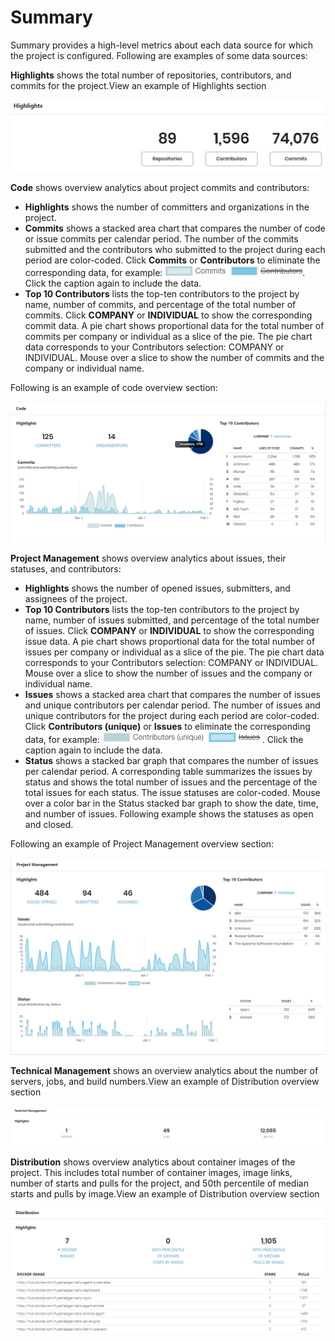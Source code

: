 # Summary

Summary provides a high-level metrics about each data source for which the project is configured. Following are examples of some data sources:

**Highlights** shows the total number of repositories, contributors, and commits for the project.View an example of Highlights section

![](../../../.gitbook/assets/18088218.png)

**Code** shows overview analytics about project commits and contributors:

* **Highlights** shows the number of committers and organizations in the project.
* **Commits** shows a stacked area chart that compares the number of code or issue commits per calendar period. The number of the commits submitted and the contributors who submitted to the project during each period are color-coded. Click **Commits** or **Contributors** to eliminate the corresponding data, for example: ![](../../../.gitbook/assets/18088223.png). Click the caption again to include the data.
* **Top 10 Contributors** lists the top-ten contributors to the project by name, number of commits, and percentage of the total number of commits. Click **COMPANY** or **INDIVIDUAL** to show the corresponding commit data. A pie chart shows proportional data for the total number of commits per company or individual as a slice of the pie. The pie chart data corresponds to your Contributors selection: COMPANY or INDIVIDUAL. Mouse over a slice to show the number of commits and the company or individual name.

Following is an example of code overview section:

![](../../../.gitbook/assets/18088213.png)

**Project Management** shows overview analytics about issues, their statuses, and contributors:

* **Highlights** shows the number of opened issues, submitters, and assignees of the project.
* **Top 10 Contributors** lists the top-ten contributors to the project by name, number of issues submitted, and percentage of the total number of issues. Click **COMPANY** or **INDIVIDUAL** to show the corresponding issue data. A pie chart shows proportional data for the total number of issues per company or individual as a slice of the pie. The pie chart data corresponds to your Contributors selection: COMPANY or INDIVIDUAL. Mouse over a slice to show the number of issues and the company or individual name.
* **Issues** shows a stacked area chart that compares the number of issues and unique contributors per calendar period. The number of issues and unique contributors for the project during each period are color-coded. Click **Contributors \(unique\)** or **Issues** to eliminate the corresponding data, for example: ![](../../../.gitbook/assets/18088222.png). Click the caption again to include the data.
* **Status** shows a stacked bar graph that compares the number of issues per calendar period. A corresponding table summarizes the issues by status and shows the total number of issues and the percentage of the total issues for each status. The issue statuses are color-coded. Mouse over a color bar in the Status stacked bar graph to show the date, time, and number of issues. Following example shows the statuses as open and closed.  

Following an example of Project Management overview section:

![](../../../.gitbook/assets/18088212.png)

**Technical Management** shows an overview analytics about the number of servers, jobs, and build numbers.View an example of Distribution overview section

![](../../../.gitbook/assets/18088210.png)

**Distribution** shows overview analytics about container images of the project. This includes total number of container images, image links, number of starts and pulls for the project, and 50th percentile of median starts and pulls by image.View an example of Distribution overview section

![](../../../.gitbook/assets/18088211.png)

